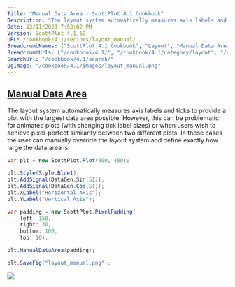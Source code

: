 ```yaml
---
Title: "Manual Data Area - ScottPlot 4.1 Cookbook"
Description: "The layout system automatically measures axis labels and ticks to provide a plot with the largest data area possible. However, this can be problematic for animated plots (with changing tick label sizes) or when users wish to achieve pixel-perfect similarity between two different plots. In these cases the user can manually override the layout system and define exactly how large the data area is."
Date: 12/11/2023 7:52:02 PM
Version: ScottPlot 4.1.69
URL: /cookbook/4.1/recipes/layout_manual/
BreadcrumbNames: ["ScottPlot 4.1 Cookbook", "Layout", "Manual Data Area"]
BreadcrumbUrls: ["/cookbook/4.1/", "/cookbook/4.1/category/layout", "/cookbook/4.1/recipes/layout_manual/"]
SearchUrl: "/cookbook/4.1/search/"
OgImage: "/cookbook/4.1/images/layout_manual.png"
---
```


<h2><a href='/cookbook/4.1/recipes/layout_manual/'>Manual Data Area</a></h2>

The layout system automatically measures axis labels and ticks to provide a plot with the largest data area possible. However, this can be problematic for animated plots (with changing tick label sizes) or when users wish to achieve pixel-perfect similarity between two different plots. In these cases the user can manually override the layout system and define exactly how large the data area is.

```cs
var plt = new ScottPlot.Plot(600, 400);

plt.Style(Style.Blue1);
plt.AddSignal(DataGen.Sin(51));
plt.AddSignal(DataGen.Cos(51));
plt.XLabel("Horizontal Axis");
plt.YLabel("Vertical Axis");

var padding = new ScottPlot.PixelPadding(
    left: 150,
    right: 30,
    bottom: 100,
    top: 10);

plt.ManualDataArea(padding);

plt.SaveFig("layout_manual.png");
```

<img src='../../images/layout_manual.png' class='d-block mx-auto my-5' />



